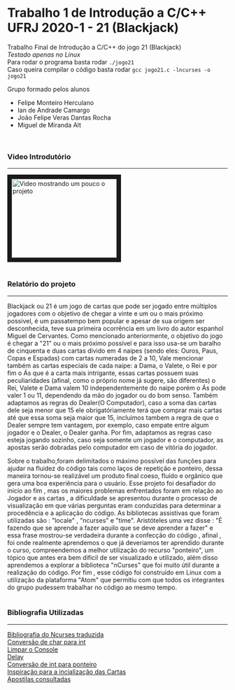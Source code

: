 # Trabalho 1 de Introdução a C/C++ UFRJ 2020-1 - 21 (Blackjack)
Trabalho Final de Introdução a C/C++ do jogo 21 (Blackjack) <br>
*Testado apenas no Linux* <br>
Para rodar o programa basta rodar <code>./jogo21</code> <br>
Caso queira compilar o código basta rodar <code>gcc jogo21.c -lncurses -o jogo21</code> <br>

Grupo formado pelos alunos
<ul>
<li>Felipe Monteiro Herculano</li>
<li>Ian de Andrade Camargo</li>
<li>João Felipe Veras Dantas Rocha</li>
<li>Miguel de Miranda Alt</li>
</ul> 
<br>

### Video Introdutório
***
<a href="http://www.youtube.com/watch?feature=player_embedded&v=gLUCSN0T2TI
" target="_blank"><img src="http://img.youtube.com/vi/gLUCSN0T2TI/0.jpg" 
alt="Video mostrando um pouco o projeto" width="240" height="180" border="10" /></a> <br>
 <br>

### Relatório do projeto
***

Blackjack ou 21 é um jogo de cartas que pode ser jogado entre múltiplos jogadores com o objetivo de chegar a vinte e um ou o mais próximo possivel, é um passatempo bem popular e apesar de sua origem ser desconhecida, teve sua primeira ocorrência em um livro do autor espanhol Miguel de Cervantes. Como mencionado anteriormente, o objetivo do jogo é chegar a "21" ou o mais próximo possível e para isso usa-se um baralho de cinquenta e duas cartas divido em 4 naipes (sendo eles: Ouros, Paus, Copas e Espadas) com cartas numeradas de 2 a 10,  Vale mencionar também as cartas especiais de cada naipe: a Dama, o Valete, o Rei e por fim o Ás que é a carta mais intrigante, essas cartas possuem suas peculiaridades (afinal, como o próprio nome já sugere, são diferentes) o Rei, Valete e Dama valem 10 independentemente do naipe porém o Ás pode valer 1 ou 11, dependendo da mão do jogador ou do bom senso. Também adaptamos as regras do Dealer(O Computador), caso a soma das cartas dele seja menor que 15 ele obrigatóriamente terá que comprar mais cartas até que essa soma seja maior que 15, incluimos tambem a regra de que o Dealer sempre tem vantagem, por exemplo, caso empate entre algum jogador e o Dealer, o Dealer ganha. Por fim, adaptamos as regras caso esteja jogando sozinho, caso seja somente um jogador e o computador, as apostas serão dobradas pelo computador em caso de vitória do jogador.<br>
            
Sobre o trabalho,foram delimitados o máximo possível das funções para ajudar na fluidez do código tais como laços de repetição e ponteiro, dessa maneira tornou-se realizável um produto final coeso, fluído e orgânico que gera uma boa experiência para o usuário. Esse projeto foi desafiador do inicío ao fim , mas os maiores problemas enfrentados foram em relação ao Jogador e as cartas , a dificuldade se apresentou durante o processo de visualização em que várias perguntas eram conduzidas para determinar a procedência e a aplicação do código. As bibliotecas assistivas que foram utilizadas  são : "locale" , "ncurses" e "time". Aristóteles uma vez disse : "É fazendo que se aprende a fazer aquilo que se deve aprender a fazer" e essa frase mostrou-se verdadeira durante a confecção do código , afinal , foi onde realmente aprendemos o que já deveriamos ter aprendido durante o curso, compreendemos a melhor utilização do recurso "ponteiro", um tópico que antes era bem dificil de ser visualizado e utilizado, além disso aprendemos a explorar a biblioteca "nCurses" que foi muito útil durante a realização do código. Por fim , esse código foi construído em Linux com a utilização da plataforma "Atom" que permitiu com que todos os integrantes do grupo pudessem trabalhar no código ao mesmo tempo.<br>
<br>

### Bibliografia Utilizadas
---
[Bibliografia do Ncurses traduzida](https://terminalroot.com.br/ncurses/) <br>
[Conversão de char para int](https://www.tutorialspoint.com/how-do-i-convert-a-char-to-an-int-in-c-and-cplusplus) <br>
[Limpar o Console](https://www.geeksforgeeks.org/clear-console-c-language/) <br>
[Delay](https://www.geeksforgeeks.org/time-delay-c/) <br>
[Conversão de int para ponteiro](https://stackoverflow.com/questions/42221707/assigning-an-int-to-a-pointer-what-happens) <br>
[Inspiração para a incialização das Cartas](https://www.clubedohardware.com.br/topic/1309926-c%C3%B3digo-em-c-sobre-cartas/) <br>
[Apostilas consultadas](https://www.andrebrito.net/disciplinas/intro-cpp) <br>
